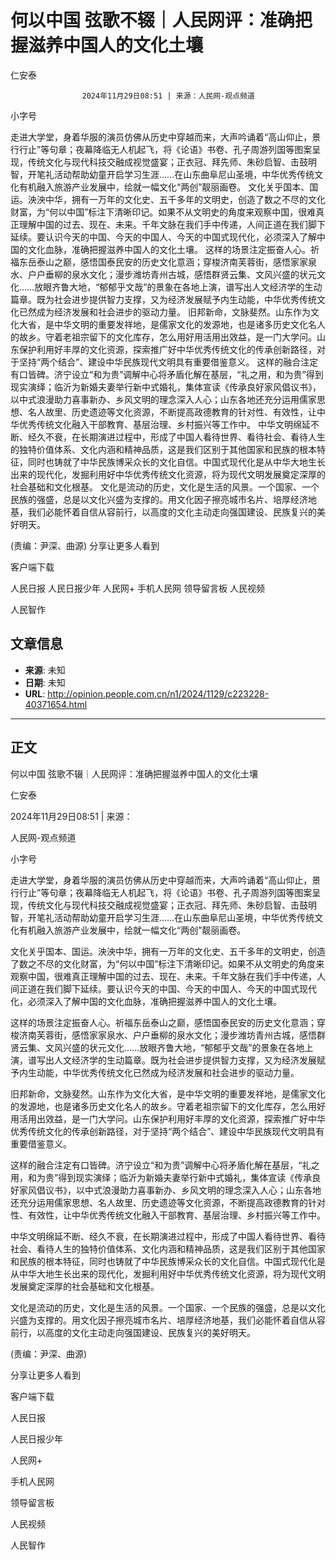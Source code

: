 # 何以中国 弦歌不辍｜人民网评：准确把握滋养中国人的文化土壤

仁安泰


					2024年11月29日08:51 | 来源：人民网-观点频道


小字号





走进大学堂，身着华服的演员仿佛从历史中穿越而来，大声吟诵着“高山仰止，景行行止”等句章；夜幕降临无人机起飞，将《论语》书卷、孔子周游列国等图案呈现，传统文化与现代科技交融成视觉盛宴；正衣冠、拜先师、朱砂启智、击鼓明智，开笔礼活动帮助幼童开启学习生涯……在山东曲阜尼山圣境，中华优秀传统文化有机融入旅游产业发展中，绘就一幅文化“两创”靓丽画卷。
文化关乎国本、国运。泱泱中华，拥有一万年的文化史、五千多年的文明史，创造了数之不尽的文化财富，为“何以中国”标注下清晰印记。如果不从文明史的角度来观察中国，很难真正理解中国的过去、现在、未来。千年文脉在我们手中传递，人间正道在我们脚下延续。要认识今天的中国、今天的中国人、今天的中国式现代化，必须深入了解中国的文化血脉，准确把握滋养中国人的文化土壤。
这样的场景注定振奋人心。祈福东岳泰山之巅，感悟国泰民安的历史文化意涵；穿梭济南芙蓉街，感悟家家泉水、户户垂柳的泉水文化；漫步潍坊青州古城，感悟群贤云集、文风兴盛的状元文化……放眼齐鲁大地，“郁郁乎文哉”的景象在各地上演，谱写出人文经济学的生动篇章。既为社会进步提供智力支撑，又为经济发展赋予内生动能，中华优秀传统文化已然成为经济发展和社会进步的驱动力量。
旧邦新命，文脉斐然。山东作为文化大省，是中华文明的重要发祥地，是儒家文化的发源地，也是诸多历史文化名人的故乡。守着老祖宗留下的文化库存，怎么用好用活用出效益，是一门大学问。山东保护利用好丰厚的文化资源，探索推广好中华优秀传统文化的传承创新路径，对于坚持“两个结合”、建设中华民族现代文明具有重要借鉴意义。
这样的融合注定有口皆碑。济宁设立“和为贵”调解中心将矛盾化解在基层，“礼之用，和为贵”得到现实演绎；临沂为新婚夫妻举行新中式婚礼，集体宣读《传承良好家风倡议书》，以中式浪漫助力喜事新办、乡风文明的理念深入人心；山东各地还充分运用儒家思想、名人故里、历史遗迹等文化资源，不断提高政德教育的针对性、有效性，让中华优秀传统文化融入干部教育、基层治理、乡村振兴等工作中。
中华文明绵延不断、经久不衰，在长期演进过程中，形成了中国人看待世界、看待社会、看待人生的独特价值体系、文化内涵和精神品质，这是我们区别于其他国家和民族的根本特征，同时也铸就了中华民族博采众长的文化自信。中国式现代化是从中华大地生长出来的现代化，发掘利用好中华优秀传统文化资源，将为现代文明发展奠定深厚的社会基础和文化根基。
文化是流动的历史，文化是生活的风景。一个国家、一个民族的强盛，总是以文化兴盛为支撑的。用文化因子擦亮城市名片、培厚经济地基，我们必能怀着自信从容前行，以高度的文化主动走向强国建设、民族复兴的美好明天。

(责编：尹深、曲源)
分享让更多人看到  


客户端下载

人民日报
人民日报少年
人民网+
手机人民网
领导留言板
人民视频

人民智作

## 文章信息

- **来源**: 未知
- **日期**: 未知
- **URL**: http://opinion.people.com.cn/n1/2024/1129/c223228-40371654.html

---

## 正文

何以中国 弦歌不辍｜人民网评：准确把握滋养中国人的文化土壤

仁安泰

2024年11月29日08:51 | 来源：

人民网-观点频道

小字号

走进大学堂，身着华服的演员仿佛从历史中穿越而来，大声吟诵着“高山仰止，景行行止”等句章；夜幕降临无人机起飞，将《论语》书卷、孔子周游列国等图案呈现，传统文化与现代科技交融成视觉盛宴；正衣冠、拜先师、朱砂启智、击鼓明智，开笔礼活动帮助幼童开启学习生涯……在山东曲阜尼山圣境，中华优秀传统文化有机融入旅游产业发展中，绘就一幅文化“两创”靓丽画卷。

文化关乎国本、国运。泱泱中华，拥有一万年的文化史、五千多年的文明史，创造了数之不尽的文化财富，为“何以中国”标注下清晰印记。如果不从文明史的角度来观察中国，很难真正理解中国的过去、现在、未来。千年文脉在我们手中传递，人间正道在我们脚下延续。要认识今天的中国、今天的中国人、今天的中国式现代化，必须深入了解中国的文化血脉，准确把握滋养中国人的文化土壤。

这样的场景注定振奋人心。祈福东岳泰山之巅，感悟国泰民安的历史文化意涵；穿梭济南芙蓉街，感悟家家泉水、户户垂柳的泉水文化；漫步潍坊青州古城，感悟群贤云集、文风兴盛的状元文化……放眼齐鲁大地，“郁郁乎文哉”的景象在各地上演，谱写出人文经济学的生动篇章。既为社会进步提供智力支撑，又为经济发展赋予内生动能，中华优秀传统文化已然成为经济发展和社会进步的驱动力量。

旧邦新命，文脉斐然。山东作为文化大省，是中华文明的重要发祥地，是儒家文化的发源地，也是诸多历史文化名人的故乡。守着老祖宗留下的文化库存，怎么用好用活用出效益，是一门大学问。山东保护利用好丰厚的文化资源，探索推广好中华优秀传统文化的传承创新路径，对于坚持“两个结合”、建设中华民族现代文明具有重要借鉴意义。

这样的融合注定有口皆碑。济宁设立“和为贵”调解中心将矛盾化解在基层，“礼之用，和为贵”得到现实演绎；临沂为新婚夫妻举行新中式婚礼，集体宣读《传承良好家风倡议书》，以中式浪漫助力喜事新办、乡风文明的理念深入人心；山东各地还充分运用儒家思想、名人故里、历史遗迹等文化资源，不断提高政德教育的针对性、有效性，让中华优秀传统文化融入干部教育、基层治理、乡村振兴等工作中。

中华文明绵延不断、经久不衰，在长期演进过程中，形成了中国人看待世界、看待社会、看待人生的独特价值体系、文化内涵和精神品质，这是我们区别于其他国家和民族的根本特征，同时也铸就了中华民族博采众长的文化自信。中国式现代化是从中华大地生长出来的现代化，发掘利用好中华优秀传统文化资源，将为现代文明发展奠定深厚的社会基础和文化根基。

文化是流动的历史，文化是生活的风景。一个国家、一个民族的强盛，总是以文化兴盛为支撑的。用文化因子擦亮城市名片、培厚经济地基，我们必能怀着自信从容前行，以高度的文化主动走向强国建设、民族复兴的美好明天。

(责编：尹深、曲源)

分享让更多人看到

客户端下载

人民日报

人民日报少年

人民网+

手机人民网

领导留言板

人民视频

人民智作

